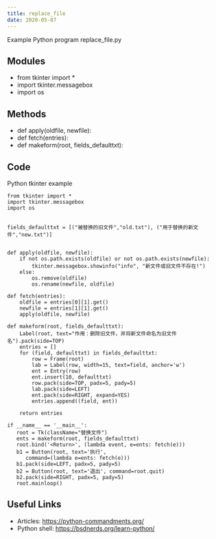 ```yaml
---
title: replace_file
date: 2020-05-07
---
```

Example Python program replace_file.py

## Modules

* from tkinter import *
* import tkinter.messagebox
* import os

## Methods

* def apply(oldfile, newfile):
* def fetch(entries):
* def makeform(root, fields_defaulttxt):

## Code

Python tkinter example

    from tkinter import *
    import tkinter.messagebox
    import os
    
    
    fields_defaulttxt = [("被替换的旧文件","old.txt"), ("用于替换的新文件","new.txt")]
        
    
    def apply(oldfile, newfile):
        if not os.path.exists(oldfile) or not os.path.exists(newfile):
            tkinter.messagebox.showinfo("info", "新文件或旧文件不存在!")
        else:
            os.remove(oldfile)
            os.rename(newfile, oldfile)
    
    def fetch(entries):
        oldfile = entries[0][1].get()
        newfile = entries[1][1].get()
        apply(oldfile, newfile) 
    
    def makeform(root, fields_defaulttxt):
        Label(root, text="作用：删除旧文件，并将新文件命名为旧文件名").pack(side=TOP)
        entries = []
        for (field, defaulttxt) in fields_defaulttxt:
            row = Frame(root)
            lab = Label(row, width=15, text=field, anchor='w')
            ent = Entry(row)
            ent.insert(10, defaulttxt)
            row.pack(side=TOP, padx=5, pady=5)
            lab.pack(side=LEFT)
            ent.pack(side=RIGHT, expand=YES)
            entries.append((field, ent))
            
        return entries
    
    if __name__ == '__main__':
       root = Tk(className="替换文件")
       ents = makeform(root, fields_defaulttxt)
       root.bind('<Return>', (lambda event, e=ents: fetch(e)))   
       b1 = Button(root, text='执行',
          command=(lambda e=ents: fetch(e)))
       b1.pack(side=LEFT, padx=5, pady=5)
       b2 = Button(root, text='退出', command=root.quit)
       b2.pack(side=RIGHT, padx=5, pady=5)
       root.mainloop()
    

## Useful Links

- Articles: https://python-commandments.org/
- Python shell: https://bsdnerds.org/learn-python/
